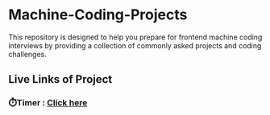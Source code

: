 # Machine-Coding-Projects
This repository is designed to help you prepare for frontend machine coding interviews by providing a collection of commonly asked projects and coding challenges.

## Live Links of Project
### ⏱️Timer :  [Click here](https://main--clockisticking.netlify.app/) 
